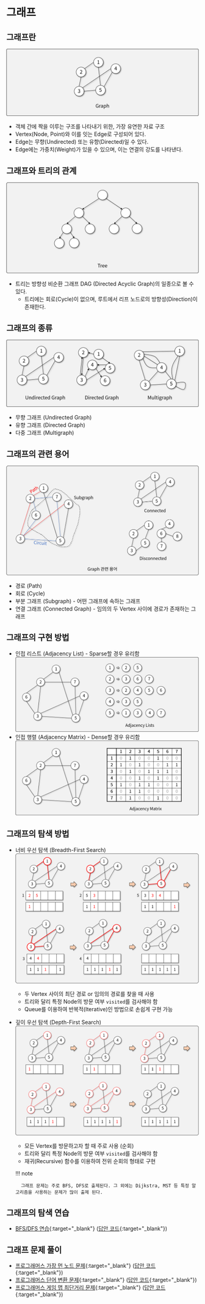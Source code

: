 # 그래프

## 그래프란

![그래프](img/section2/1.png)

- 객체 간에 짝을 이루는 구조를 나타내기 위한, 가장 유연한 자료 구조
- Vertex(Node, Point)와 이를 잇는 Edge로 구성되어 있다.
- Edge는 무향(Undirected) 또는 유향(Directed)일 수 있다.
- Edge에는 가중치(Weight)가 있을 수 있으며, 이는 연결의 강도를 나타낸다.

## 그래프와 트리의 관계

![트리](img/section2/2.png)

- 트리는 방향성 비순환 그래프 DAG (Directed Acyclic Graph)의 일종으로 볼 수 있다.
    - 트리에는 회로(Cycle)이 없으며, 루트에서 리프 노드로의 방향성(Direction)이 존재한다.

## 그래프의 종류

![그래프의 종류](img/section2/3.png)

- 무향 그래프 (Undirected Graph)
- 유향 그래프 (Directed Graph)
- 다중 그래프 (Multigraph)

## 그래프의 관련 용어

![그래프의 부분 구조](img/section2/4.png)

- 경로 (Path)
- 회로 (Cycle)
- 부분 그래프 (Subgraph) - 어떤 그래프에 속하는 그래프
- 연결 그래프 (Connected Graph) - 임의의 두 Vertex 사이에 경로가 존재하는 그래프

## 그래프의 구현 방법

- 인접 리스트 (Adjacency List) - Sparse할 경우 유리함
![인접 리스트](img/section2/5.png)
- 인접 행렬 (Adjacency Matrix) - Dense할 경우 유리함
![인접 행렬](img/section2/6.png)

## 그래프의 탐색 방법

- 너비 우선 탐색 (Breadth-First Search)
![BFS](img/section2/7.png)
    - 두 Vertex 사이의 최단 경로 or 임의의 경로를 찾을 때 사용
    - 트리와 달리 특정 Node의 방문 여부 `visited`를 검사해야 함
    - Queue를 이용하여 반복적(Iterative)인 방법으로 손쉽게 구현 가능
- 깊이 우선 탐색 (Depth-First Search)
![DFS](img/section2/8.png)
    - 모든 Vertex를 방문하고자 할 때 주로 사용 (순회)
    - 트리와 달리 특정 Node의 방문 여부 `visited`를 검사해야 함
    - 재귀(Recursive) 함수를 이용하여 전위 순회의 형태로 구현

    !!! note

        그래프 문제는 주로 BFS, DFS로 출제된다. 그 외에는 Dijkstra, MST 등 특정 알고리즘을 사용하는 문제가 많이 출제 된다.

## 그래프의 탐색 연습

- [BFS/DFS 연습](https://github.com/abel-shin/pccp-java/blob/main/src/day5/Practice1.java){:target="_blank"} ([답안 코드](https://github.com/abel-shin/pccp-java/blob/main/src/day5/Practice2.java){:target="_blank"})

## 그래프 문제 풀이

- [프로그래머스 가장 먼 노드 문제](https://school.programmers.co.kr/learn/courses/30/lessons/49189){:target="_blank"} ([답안 코드](https://github.com/abel-shin/pccp-java/blob/main/src/day5/Solution1.java){:target="_blank"})
- [프로그래머스 단어 변환 문제](https://school.programmers.co.kr/learn/courses/30/lessons/43163){:target="_blank"} ([답안 코드](https://github.com/abel-shin/pccp-java/blob/main/src/day5/Solution2.java){:target="_blank"})
- [프로그래머스 게임 맵 최단거리 문제](https://school.programmers.co.kr/learn/courses/30/lessons/1844){:target="_blank"} ([답안 코드](https://github.com/abel-shin/pccp-java/blob/main/src/day5/Solution3.java){:target="_blank"})